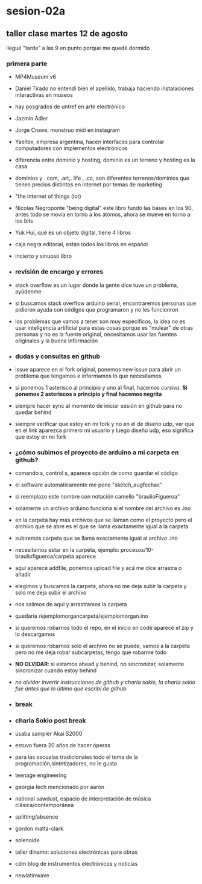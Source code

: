 # sesion-02a

## taller clase martes 12 de agosto

llegué "tarde" a las 9 en punto porque me quedé dormido

### primera parte

- MP4Museum v6
- Daniel Tirado no entendí bien el apellido, trabaja haciendo instalaciones interactivas en museos
- hay posgrados de untref en arte electrónico
- Jazmín Adler
- Jorge Crowe, monstruo midi en instagram
- Yaeltex, empresa argentina, hacen interfaces para controlar computadores con implementos electrónicos
- diferencia entre dominio y hosting, dominio es un terreno y hosting es la casa
- dominios y . com, .art,. life , .cc, son diferentes terrenos/dominios que tienen precios distintos en internet por temas de marketing
- "the internet of things (iot)
- Nicolas Negroponte "being digital" este libro fundó las bases en los 90, antes todo se movía en torno a los átomos, ahora se mueve en torno a los bits
- Yuk Hui, qué es un objeto digital, tiene 4 libros
- caja negra editorial, están todos los libros en español
- incierto y sinuoso libro

- ### **revisión de encargo y errores**

- stack overflow es un lugar donde la gente dice tuve un problema, ayúdenme
- si buscamos stack overflow arduino serial, encontraremos personas que pidieron ayuda con códigos que programaron y no les funcionron
- los problemas que vamos a tener son muy específicos, la idea no es usar inteligencia artificial para estas cosas porque es "mulear" de otras personas y no es la fuente original, necesitamos usar las fuentes originales y la buena información

- ### **dudas y consultas en github**

- issue aparece en el fork original, ponemos new issue para abrir un problema que tengamos e informamos lo que necesitamos
- si ponemos 1 asterisco al principio y uno al final, hacemos *cursiva*. **Si ponemos 2 asteriscos a principio y final hacemos negrita**
- siempre hacer sync al momento de iniciar sesión en github para no quedar behind
- siempre verificar que estoy en mi fork y no en el de diseño udp, ver que en el link aparezca primero mi usuario y luego diseño udp, eso significa que estoy en mi fork

- ### **¿cómo subimos el proyecto de arduino a mi carpeta en github?**

- comando s, control s, aparece opción de como guardar el código
- el software automáticamente me pone "sketch_augfechac"
- si reemplazo este nombre con notación camello "braulioFigueroa"
- solamente un archivo arduino funciona si el nombre del archivo es .ino
- en la carpeta hay más archivos que se llaman como el proyecto pero el archivo que se abre es el que se llama exactamente igual a la carpeta
- subiremos carpeta que se llama exactamente igual al archivo .ino
- necesitamos estar en la carpeta, ejemplo: procesos/10-brauliofigueroa/carpeta aparece
- aquí aparece addfile, ponemos upload file y acá me dice arrastra o añadir
- elegimos y buscamos la carpeta, ahora no me deja subir la carpeta y solo me deja subir el archivo
- nos salimos de aqui y arrastramos la carpeta
- quedaria /ejemplomorgancarpeta/ejemplomorgan.ino
- si queremos robarnos todo el repo, en el inicio en code aparece el zip y lo descargamos
- si queremos robarnos solo el archivo no se puede, vamos a la carpeta pero no me deja robar subcarpetas, tengo que robarme todo
  
- **NO OLVIDAR**: si estamos ahead y behind, no sincronizar, solamente sincronizar cuando estoy behind
- *no olvidar invertir instrucciones de github y charla sokio, la charla sokio fue antes que lo último que escribí de github*

- ### break

- ### **charla Sokio post break**

- usaba sampler Akai S2000
- estuvo fuera 20 años de hacer óperas
- para las escuelas tradicionales todo el tema de la programación,sintetizadores, no le gusta
- teenage engineering
- georgia tech mencionado por aarón
- national sawdust, espacio de interpretación de música clásica/contemporánea
- splitting/absence
- gordon matta-clark
- solenoide
- taller dinamo: soluciones electrónicas para obras
- cdm blog de instrumentos electrónicos y noticias
- newlatinwave
